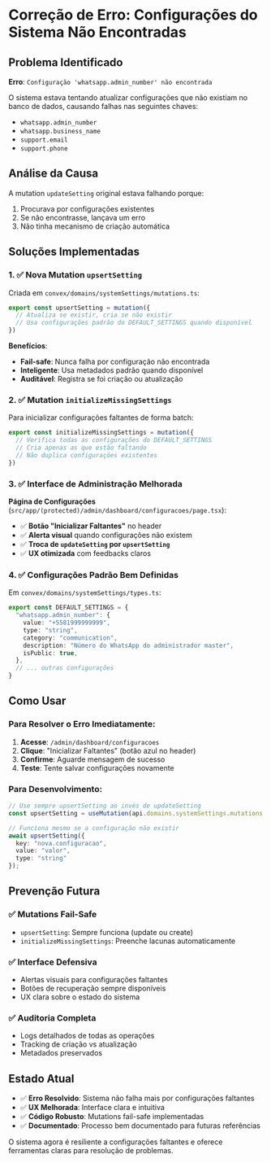 # Correção de Erro: Configurações do Sistema Não Encontradas

## Problema Identificado

**Erro**: `Configuração 'whatsapp.admin_number' não encontrada`

O sistema estava tentando atualizar configurações que não existiam no banco de dados, causando falhas nas seguintes chaves:
- `whatsapp.admin_number`
- `whatsapp.business_name`  
- `support.email`
- `support.phone`

## Análise da Causa

A mutation `updateSetting` original estava falhando porque:
1. Procurava por configurações existentes
2. Se não encontrasse, lançava um erro
3. Não tinha mecanismo de criação automática

## Soluções Implementadas

### 1. ✅ Nova Mutation `upsertSetting`

Criada em `convex/domains/systemSettings/mutations.ts`:

```typescript
export const upsertSetting = mutation({
  // Atualiza se existir, cria se não existir
  // Usa configurações padrão do DEFAULT_SETTINGS quando disponível
})
```

**Benefícios**:
- **Fail-safe**: Nunca falha por configuração não encontrada
- **Inteligente**: Usa metadados padrão quando disponível
- **Auditável**: Registra se foi criação ou atualização

### 2. ✅ Mutation `initializeMissingSettings`

Para inicializar configurações faltantes de forma batch:

```typescript
export const initializeMissingSettings = mutation({
  // Verifica todas as configurações do DEFAULT_SETTINGS
  // Cria apenas as que estão faltando
  // Não duplica configurações existentes
})
```

### 3. ✅ Interface de Administração Melhorada

**Página de Configurações** (`src/app/(protected)/admin/dashboard/configuracoes/page.tsx`):

- ✅ **Botão "Inicializar Faltantes"** no header
- ✅ **Alerta visual** quando configurações não existem
- ✅ **Troca de `updateSetting` por `upsertSetting`**
- ✅ **UX otimizada** com feedbacks claros

### 4. ✅ Configurações Padrão Bem Definidas

Em `convex/domains/systemSettings/types.ts`:

```typescript
export const DEFAULT_SETTINGS = {
  "whatsapp.admin_number": {
    value: "+5581999999999",
    type: "string",
    category: "communication",
    description: "Número do WhatsApp do administrador master",
    isPublic: true,
  },
  // ... outras configurações
}
```

## Como Usar

### Para Resolver o Erro Imediatamente:

1. **Acesse**: `/admin/dashboard/configuracoes`
2. **Clique**: "Inicializar Faltantes" (botão azul no header)
3. **Confirme**: Aguarde mensagem de sucesso
4. **Teste**: Tente salvar configurações novamente

### Para Desenvolvimento:

```typescript
// Use sempre upsertSetting ao invés de updateSetting
const upsertSetting = useMutation(api.domains.systemSettings.mutations.upsertSetting);

// Funciona mesmo se a configuração não existir
await upsertSetting({
  key: "nova.configuracao",
  value: "valor",
  type: "string"
});
```

## Prevenção Futura

### ✅ Mutations Fail-Safe
- `upsertSetting`: Sempre funciona (update ou create)
- `initializeMissingSettings`: Preenche lacunas automaticamente

### ✅ Interface Defensiva
- Alertas visuais para configurações faltantes
- Botões de recuperação sempre disponíveis
- UX clara sobre o estado do sistema

### ✅ Auditoria Completa
- Logs detalhados de todas as operações
- Tracking de criação vs atualização
- Metadados preservados

## Estado Atual

- ✅ **Erro Resolvido**: Sistema não falha mais por configurações faltantes
- ✅ **UX Melhorada**: Interface clara e intuitiva
- ✅ **Código Robusto**: Mutations fail-safe implementadas
- ✅ **Documentado**: Processo bem documentado para futuras referências

O sistema agora é resiliente a configurações faltantes e oferece ferramentas claras para resolução de problemas. 